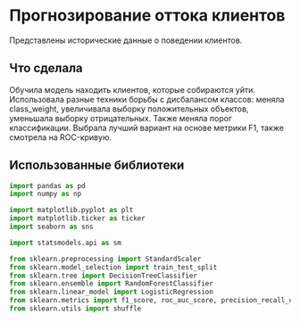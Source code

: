 
# Прогнозирование оттока клиентов

Представлены исторические данные о поведении клиентов.

## Что сделала
Обучила модель находить клиентов, которые собираются уйти. Использовала разные техники борьбы с дисбалансом классов: меняла class_weight, увеличивала выборку положительных объектов, уменьшала выборку отрицательных. Также меняла порог классификации. Выбрала лучший вариант на основе метрики F1, также смотрела на ROC-кривую.

## Использованные библиотеки
```python
import pandas as pd
import numpy as np

import matplotlib.pyplot as plt
import matplotlib.ticker as ticker
import seaborn as sns

import statsmodels.api as sm

from sklearn.preprocessing import StandardScaler
from sklearn.model_selection import train_test_split
from sklearn.tree import DecisionTreeClassifier
from sklearn.ensemble import RandomForestClassifier
from sklearn.linear_model import LogisticRegression
from sklearn.metrics import f1_score, roc_auc_score, precision_recall_curve, roc_curve 
from sklearn.utils import shuffle
```
